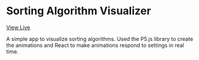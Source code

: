 # Sorting Algorithm Visualizer
[View Live](https://giangd.github.io/sorting-algorithm-visualizer-p5js/)

A simple app to visualize sorting algorithms. Used the P5.js library to create the animations and React to make animations respond to settings in real time.
